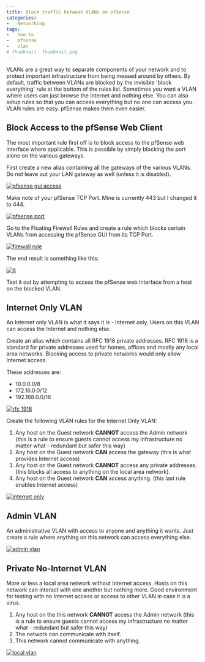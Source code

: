 ```yaml
---
title: Block traffic between VLANs on pfSense
categories:
-   Networking
tags:
-   how to
-   pfsense
-   vlan
# thumbnail: thumbnail.png
---
```


VLANs are a great way to separate components of your network and to protect important infrastructure from being messed around by others. By default, traffic between VLANs are blocked by the invisible 'block everything' rule at the bottom of the rules list. Sometimes you want a VLAN where users can just browse the Internet and nothing else. You can also setup rules so that you can access everything but no one can access you. VLAN rules are easy. pfSense makes them even easier.

<!-- more -->

## Block Access to the pfSense Web Client

The most important rule first off is to block access to the pfSense web interface where applicable. This is possible by simply blocking the port alone on the various gateways.

First create a new alias containing all the gateways of the various VLANs. Do not leave out your LAN gateway as well (unless it is disabled).

[![pfsense gui access]({{page.images}}34.png)]({{page.images}}34.png)

Make note of your pfSense TCP Port. Mine is currently 443 but I changed it to 444.

[![pfsense port]({{page.images}}52.png)]({{page.images}}52.png)

Go to the Floating Firewall Rules and create a rule which blocks certain VLANs from accessing the pfSense GUI from its TCP Port.

[![firewall rule]({{page.images}}7.png)]({{page.images}}7.png)

The end result is something like this:

[![6]({{page.images}}62.png)]({{page.images}}62.png)

Test it out by attempting to access the pfSense web interface from a host on the blocked VLAN.

## Internet Only VLAN

An Internet only VLAN is what it says it is - Internet only. Users on this VLAN can access the Internet and nothing else.

Create an alias which contains all RFC 1918 private addresses. RFC 1918 is a standard for private addresses used for homes, offices and mostly any local area networks. Blocking access to private networks would only allow Internet access.

These addresses are:

*   10.0.0.0/8
*   172.16.0.0/12
*   192.168.0.0/16

[![rfc 1918]({{page.images}}8.png)]({{page.images}}8.png)

Create the following VLAN rules for the Internet Only VLAN:

1.  Any host on the Guest network **CANNOT** access the Admin network (this is a rule to ensure guests cannot access my infrastructure no matter what - redundant but safer this way)
2.  Any host on the Guest network **CAN** access the gateway (this is what provides Internet access)
3.  Any host on the Guest network **CANNOT** access any private addresses. (this blocks all access to anything on the local area network).
4.  Any host on the Guest network **CAN** access anything. (this last rule enables Internet access)

[![internet only]({{page.images}}9.png)]({{page.images}}9.png)

## Admin VLAN

An administrative VLAN with access to anyone and anything it wants. Just create a rule where anything on this network can access everything else.

[![admin vlan]({{page.images}}101.png)]({{page.images}}101.png)

## Private No-Internet VLAN

More or less a local area network without Internet access. Hosts on this network can interact with one another but nothing more. Good environment for testing with no Internet access or access to other VLAN in case it is a virus.

1.  Any host on the this network **CANNOT** access the Admin network (this is a rule to ensure guests cannot access my infrastructure no matter what - redundant but safer this way)
2.  The network can communicate with itself.
3.  This network cannot communicate with anything.

[![local vlan]({{page.images}}111.png)]({{page.images}}111.png)

